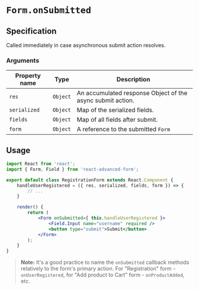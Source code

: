 # `Form.onSubmitted`

## Specification
Called immediately in case asynchronous submit action resolves.

### Arguments

| Property name | Type | Description |
| ------------- | ---- | ----------- |
| `res` | `Object` | An accumulated response Object of the async submit action. |
| `serialized` | `Object` | Map of the serialized fields. |
| `fields` | `Object` | Map of all fields after submit. |
| `form` | `Object` | A reference to the submitted `Form` |

## Usage
```jsx
import React from 'react';
import { Form, Field } from 'react-advanced-form';

export default class RegistrationForm extends React.Component {
    handleUserRegistered = ({ res, serialized, fields, form }) => {
        // ...
    }

    render() {
        return (
            <Form onSubmitted={ this.handleUserRegistered }>
                <Field.Input name="username" required />
                <button type="submit">Submit</button>
            </Form>
        );
    }
}
```

> **Note:** It's a good practice to name the `onSubmitted` callback methods relatively to the form's primary action. For "Registration" form - `onUserRegistered`, for "Add product to Cart" form - `onProductAdded`, etc.
